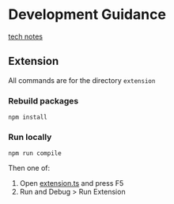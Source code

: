 # Development Guidance

[tech notes](https://docs.google.com/document/d/1ReI23IcRr65cPxu3L4jx5tVqfvmoI2EAOHaucKnkVkg/edit?tab=t.0#heading=h.ijy48vijd9j0)

## Extension

All commands are for the directory `extension`

### Rebuild packages

```
npm install
```

### Run locally

```
npm run compile
```

Then one of:
1. Open [extension.ts](extension/src/extension.ts) and press F5
2. Run and Debug > Run Extension
